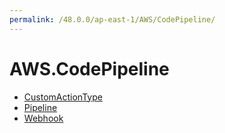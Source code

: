 ```yaml
---
permalink: /48.0.0/ap-east-1/AWS/CodePipeline/
---
```


# AWS.CodePipeline



* [CustomActionType](CustomActionType.md)
* [Pipeline](Pipeline.md)
* [Webhook](Webhook.md)